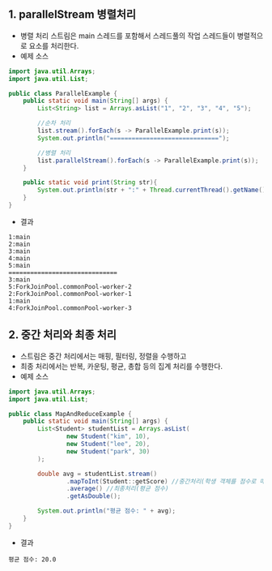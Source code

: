 ## 1. parallelStream 병렬처리
* 병렬 처리 스트림은 main 스레드를 포함해서 스레드풀의 작업 스레드들이 병렬적으로 요소를 처리한다.
* 예제 소스
```java
import java.util.Arrays;
import java.util.List;

public class ParallelExample {
    public static void main(String[] args) {
        List<String> list = Arrays.asList("1", "2", "3", "4", "5");

        //순차 처리
        list.stream().forEach(s -> ParallelExample.print(s));
        System.out.println("==============================");

        //병렬 처리
        list.parallelStream().forEach(s -> ParallelExample.print(s));
    }

    public static void print(String str){
        System.out.println(str + ":" + Thread.currentThread().getName());
    }
}
```
* 결과
```
1:main
2:main
3:main
4:main
5:main
==============================
3:main
5:ForkJoinPool.commonPool-worker-2
2:ForkJoinPool.commonPool-worker-1
1:main
4:ForkJoinPool.commonPool-worker-3
```

## 2. 중간 처리와 최종 처리
* 스트림은 중간 처리에서는 매핑, 필터링, 정렬을 수행하고
* 최종 처리에서는 반복, 카운팅, 평균, 총합 등의 집계 처리를 수행한다.
* 예제 소스
```java
import java.util.Arrays;
import java.util.List;

public class MapAndReduceExample {
    public static void main(String[] args) {
        List<Student> studentList = Arrays.asList(
                new Student("kim", 10),
                new Student("lee", 20),
                new Student("park", 30)
        );

        double avg = studentList.stream()
                .mapToInt(Student::getScore) //중간처리(학생 객체를 점수로 매핑)
                .average() //최종처리(평균 점수)
                .getAsDouble();

        System.out.println("평균 점수: " + avg);
    }
}
```
* 결과
```
평균 점수: 20.0
```
